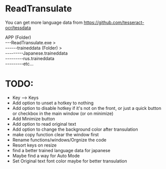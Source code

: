 # ReadTransulate

You can get more language data from https://github.com/tesseract-ocr/tessdata

APP (Folder)<br />
---ReadTransulate.exe ><br />
------traineddata (Folder) ><br />
---------Japanese.traineddata<br />
---------rus.traineddata<br />
---------etc...<br />


# TODO:
* Key --> Keys
* Add option to unset a hotkey to nothing
* Add option to disable hotkey if it's not on the front, or just a quick button or checkbox in the main window (or on minimize)
* Add Minimize button
* Add option to read original text
* Add option to change the background color after transulation
* make copy function clear the window first
* Rename functions/windows/Orgnize the code
* Resort keys on resize
* find a better trained language data for japanese
* Maybe find a way for Auto Mode
* Set Original text font color maybe for better transulation
